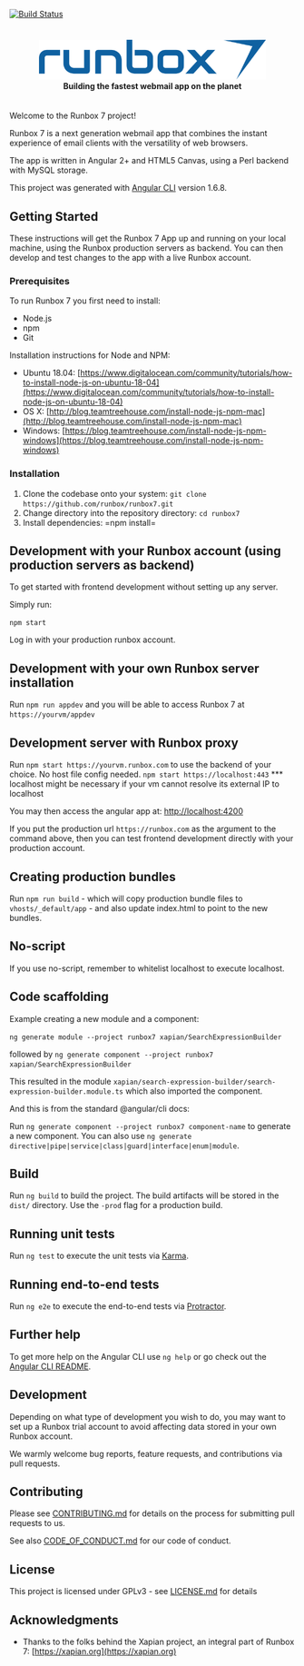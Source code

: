 [![Build Status](https://api.travis-ci.org/runbox/runbox7.svg?branch=master)](https://travis-ci.org/runbox/runbox7)

<h4 align="center">
  <br><img src="src/assets/runbox7_blue_dark.png" alt="Runbox 7" width="400">
  <br>Building the fastest webmail app on the planet<br><br>
</h4>

Welcome to the Runbox 7 project!

Runbox 7 is a next generation webmail app that combines the instant experience of email clients with the versatility of web browsers.

The app is written in Angular 2+ and HTML5 Canvas, using a Perl backend with MySQL storage.

This project was generated with [Angular CLI](https://github.com/angular/angular-cli) version 1.6.8.

## Getting Started

These instructions will get the Runbox 7 App up and running on your local machine, using the Runbox production servers as backend. You can then develop and test changes to the app with a live Runbox account.

### Prerequisites

To run Runbox 7 you first need to install:
* Node.js
* npm
* Git

Installation instructions for Node and NPM:
* Ubuntu 18.04: [https://www.digitalocean.com/community/tutorials/how-to-install-node-js-on-ubuntu-18-04](https://www.digitalocean.com/community/tutorials/how-to-install-node-js-on-ubuntu-18-04)
* OS X: [http://blog.teamtreehouse.com/install-node-js-npm-mac](http://blog.teamtreehouse.com/install-node-js-npm-mac)
* Windows: [https://blog.teamtreehouse.com/install-node-js-npm-windows](https://blog.teamtreehouse.com/install-node-js-npm-windows)
### Installation

1. Clone the codebase onto your system: `git clone https://github.com/runbox/runbox7.git`
1. Change directory into the repository directory: `cd runbox7`
1. Install dependencies: =npm install=


## Development with your Runbox account (using production servers as backend)

To get started with frontend development without setting up any server.

Simply run:

`npm start`

Log in with your production runbox account.

## Development with your own Runbox server installation

Run `npm run appdev` and you will be able to access Runbox 7 at `https://yourvm/appdev`

## Development server with Runbox proxy

Run `npm start https://yourvm.runbox.com` to use the backend of your choice. No host file config needed.
    `npm start https://localhost:443` *** localhost might be necessary if your vm cannot resolve its external IP to localhost

You may then access the angular app at: [http://localhost:4200](http://localhost:4200)

If you put the production url `https://runbox.com` as the argument to the command above, then you can test
frontend development directly with your production account.

## Creating production bundles

Run `npm run build` - which will copy production bundle files to `vhosts/_default/app` - and also update index.html
to point to the new bundles.

## No-script

If you use no-script, remember to whitelist localhost to execute localhost.

## Code scaffolding

Example creating a new module and a component:

`ng generate module --project runbox7 xapian/SearchExpressionBuilder`

followed by
`ng generate component --project runbox7 xapian/SearchExpressionBuilder`

This resulted in the module `xapian/search-expression-builder/search-expression-builder.module.ts` which also imported the component.

And this is from the standard @angular/cli docs:

Run `ng generate component --project runbox7 component-name` to generate a new component. You can also use `ng generate directive|pipe|service|class|guard|interface|enum|module`.

## Build

Run `ng build` to build the project. The build artifacts will be stored in the `dist/` directory. Use the `-prod` flag for a production build.

## Running unit tests

Run `ng test` to execute the unit tests via [Karma](https://karma-runner.github.io).

## Running end-to-end tests

Run `ng e2e` to execute the end-to-end tests via [Protractor](http://www.protractortest.org/).

## Further help

To get more help on the Angular CLI use `ng help` or go check out the [Angular CLI README](https://github.com/angular/angular-cli/blob/master/README.md).

## Development

Depending on what type of development you wish to do, you may want to set up a Runbox trial account to avoid affecting data stored in your own Runbox account.

We warmly welcome bug reports, feature requests, and contributions via pull requests.

## Contributing

Please see [CONTRIBUTING.md](CONTRIBUTING.md) for details on the process for submitting pull requests to us.

See also [CODE_OF_CONDUCT.md](CODE_OF_CONDUCT.md) for our code of conduct.

## License
This project is licensed under GPLv3 - see [LICENSE.md](CODE_OF_CONDUCT.md) for details

## Acknowledgments
   * Thanks to the folks behind the Xapian project, an integral part of Runbox 7: [https://xapian.org](https://xapian.org)
